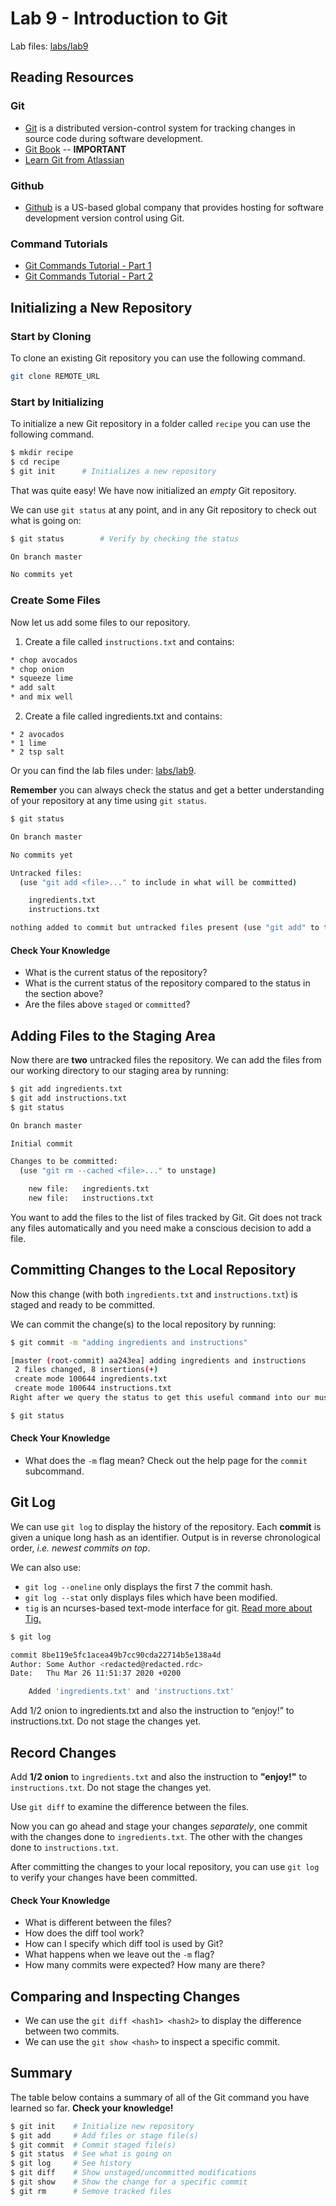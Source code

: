 # Lab 9 - Introduction to Git

Lab files: [labs/lab9](../lab9)

## Reading Resources

### Git
* [Git](https://git-scm.com/) is a distributed version-control system for tracking changes in source code during software development.
* [Git Book](https://git-scm.com/book/en/v2) -- **IMPORTANT** 
* [Learn Git from Atlassian](https://www.atlassian.com/git/tutorials/learn-git-with-bitbucket-cloud)

### Github
* [Github](https://github.com) is a US-based global company that provides hosting for software development version control using Git.

### Command Tutorials
* [Git Commands Tutorial - Part 1](https://kolosek.com/git-commands-tutorial-part1/)
* [Git Commands Tutorial - Part 2](https://kolosek.com/git-commands-tutorial-part2/)

## Initializing a New Repository

### Start by Cloning

To clone an existing Git repository you can use the following command.

```bash
git clone REMOTE_URL
```

### Start by Initializing

To initialize a new Git repository in a folder called `recipe` you can use the following command.

```bash
$ mkdir recipe
$ cd recipe
$ git init      # Initializes a new repository
```

That was quite easy! We have now initialized an *empty* Git repository.

We can use `git status` at any point, and in any Git repository to check out what is going on:

```bash
$ git status        # Verify by checking the status

On branch master

No commits yet
```

### Create Some Files

Now let us add some files to our repository.

1. Create a file called `instructions.txt` and contains:

```bash
* chop avocados
* chop onion
* squeeze lime
* add salt
* and mix well
```
2. Create a file called ingredients.txt and contains:

```
* 2 avocados
* 1 lime
* 2 tsp salt
```

Or you can find the lab files under: [labs/lab9](../lab9).

**Remember** you can always check the status and get a better understanding of your repository at any time using `git status`.

```bash
$ git status

On branch master

No commits yet

Untracked files:
  (use "git add <file>..." to include in what will be committed)

	ingredients.txt
	instructions.txt

nothing added to commit but untracked files present (use "git add" to track)
```

#### Check Your Knowledge

* What is the current status of the repository?
* What is the current status of the repository compared to the status in the section above?
* Are the files above `staged` or `committed`?


## Adding Files to the Staging Area

Now there are **two** untracked files the repository. We can add the files from our working directory to our staging area by running:

``` bash
$ git add ingredients.txt
$ git add instructions.txt
$ git status

On branch master

Initial commit

Changes to be committed:
  (use "git rm --cached <file>..." to unstage)

	new file:   ingredients.txt
	new file:   instructions.txt
```

You want to add the files to the list of files tracked by Git. Git does not track any files automatically and you need make a conscious decision to add a file.


## Committing Changes to the Local Repository

Now this change (with both `ingredients.txt` and `instructions.txt`) is staged and ready to be committed.

We can commit the change(s) to the local repository by running:

```bash
$ git commit -m "adding ingredients and instructions"

[master (root-commit) aa243ea] adding ingredients and instructions
 2 files changed, 8 insertions(+)
 create mode 100644 ingredients.txt
 create mode 100644 instructions.txt
Right after we query the status to get this useful command into our muscle memory:

$ git status
```

#### Check Your Knowledge

* What does the `-m` flag mean? Check out the help page for the `commit` subcommand.

## Git Log

We can use `git log` to display the history of the repository.
Each **commit** is given a unique long hash as an identifier.
Output is in reverse chronological order, *i.e. newest commits on top*.

We can also use: 

* `git log --oneline` only displays the first 7 the commit hash.
* `git log --stat` only displays files which have been modified.
* `tig` is an ncurses-based text-mode interface for git. [Read more about Tig.](https://github.com/jonas/tig)

```bash
$ git log

commit 8be119e5fc1acea49b7cc90cda22714b5e138a4d
Author: Some Author <redacted@redacted.rdc>
Date:   Thu Mar 26 11:51:37 2020 +0200

    Added 'ingredients.txt' and 'instructions.txt'
```

Add 1/2 onion to ingredients.txt and also the instruction to “enjoy!” to instructions.txt. Do not stage the changes yet.


## Record Changes

Add **1/2 onion** to `ingredients.txt` and also the instruction to **"enjoy!"** to `instructions.txt`. 
Do not stage the changes yet.

Use `git diff` to examine the difference between the files.

Now you can go ahead and stage your changes *separately*, one commit with the changes done to `ingredients.txt`. The other with the changes done to `instructions.txt`.

After committing the changes to your local repository, you can use `git log` to verify your changes have been committed.


#### Check Your Knowledge

* What is different between the files?
* How does the diff tool work?
* How can I specify which diff tool is used by Git?
* What happens when we leave out the `-m` flag?
* How many commits were expected? How many are there?

## Comparing and Inspecting Changes


* We can use the `git diff <hash1> <hash2>` to display the difference between two commits.
* We can use the `git show <hash>` to inspect a specific commit.


## Summary

The table below contains a summary of all of the Git command you have learned so far. **Check your knowledge!**

```bash
$ git init    # Initialize new repository
$ git add     # Add files or stage file(s)
$ git commit  # Commit staged file(s)
$ git status  # See what is going on
$ git log     # See history
$ git diff    # Show unstaged/uncommitted modifications
$ git show    # Show the change for a specific commit
$ git rm      # Semove tracked files
```
